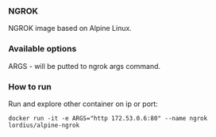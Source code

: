 ### NGROK
<p>NGROK image based on Alpine Linux.</p>


### Available options
<p>ARGS - will be putted to ngrok args command.</code></p>


### How to run
<p>Run and explore other container on ip or port:</p>
<code>docker run -it -e ARGS="http 172.53.0.6:80" --name ngrok lordius/alpine-ngrok</code>

